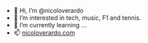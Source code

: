 - 👋 Hi, I’m @nicoloverardo
- 👀 I’m interested in tech, music, F1 and tennis.
- 🌱 I’m currently learning ...
- 📫 [nicoloverardo.com](http://nicoloverardo.com)

<!---
nicoloverardo/nicoloverardo is a ✨ special ✨ repository because its `README.md` (this file) appears on your GitHub profile.
You can click the Preview link to take a look at your changes.
--->
